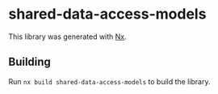 # shared-data-access-models

This library was generated with [Nx](https://nx.dev).

## Building

Run `nx build shared-data-access-models` to build the library.

